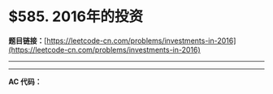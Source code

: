 # $585. 2016年的投资

**题目链接：**[https://leetcode-cn.com/problems/investments-in-2016](https://leetcode-cn.com/problems/investments-in-2016)

---

<Cards card="leetcode_585_investments-in-2016"></Cards>

---

**AC 代码：**

```java

```